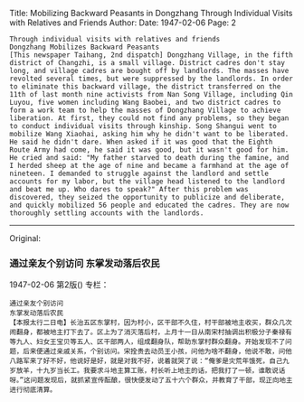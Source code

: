 Title: Mobilizing Backward Peasants in Dongzhang Through Individual Visits with Relatives and Friends
Author:
Date: 1947-02-06
Page: 2

    Through individual visits with relatives and friends
    Dongzhang Mobilizes Backward Peasants
    [This newspaper Taihang, 2nd dispatch] Dongzhang Village, in the fifth district of Changzhi, is a small village. District cadres don't stay long, and village cadres are bought off by landlords. The masses have revolted several times, but were suppressed by the landlords. In order to eliminate this backward village, the district transferred on the 11th of last month nine activists from Nan Song Village, including Qin Luyou, five women including Wang Baobei, and two district cadres to form a work team to help the masses of Dongzhang Village to achieve liberation. At first, they could not find any problems, so they began to conduct individual visits through kinship. Song Shangui went to mobilize Wang Xiaohai, asking him why he didn't want to be liberated. He said he didn't dare. When asked if it was good that the Eighth Route Army had come, he said it was good, but it wasn't good for him. He cried and said: "My father starved to death during the famine, and I herded sheep at the age of nine and became a farmhand at the age of nineteen. I demanded to struggle against the landlord and settle accounts for my labor, but the village head listened to the landlord and beat me up. Who dares to speak?" After this problem was discovered, they seized the opportunity to publicize and deliberate, and quickly mobilized 56 people and educated the cadres. They are now thoroughly settling accounts with the landlords.



<hr /> 

Original: 


### 通过亲友个别访问  东掌发动落后农民

1947-02-06
第2版()
专栏：

    通过亲友个别访问
    东掌发动落后农民
    【本报太行二日电】长治五区东掌村，因为村小，区干部不久住，村干部被地主收买，群众几次闹翻身，都被地主打下去了。区上为了消灭落后村，上月十一日从南宋村抽调出积极分子秦禄有等九人、妇女王宝贝等五人、区干部两人，组成翻身队，帮助东掌村群众翻身。开始发现不了问题，后来便通过亲戚关系，个别访问。宋拴贵去动员王小孩，问他为啥不翻身，他说不敢，问他八路军来了好不好，他说好是好，就是对我不好，说着就哭了说：“俺爹是灾荒年饿死，自己九岁放羊，十九岁当长工。我要求斗地主算工账，村长听上地主的话，把我打了一顿，谁敢说话呀。”这问题发现后，就抓紧宣传酝酿，很快便发动了五十六个群众，并教育了干部，现正向地主进行彻底清算。
